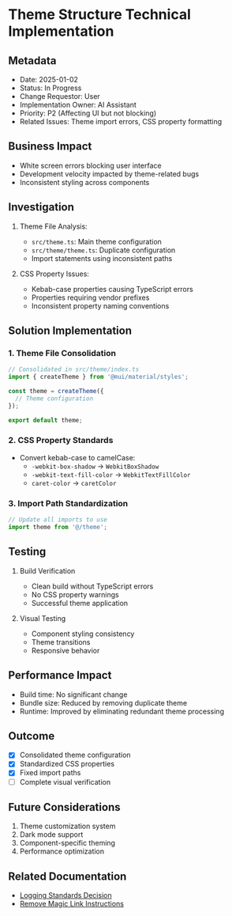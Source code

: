 # Theme Structure Technical Implementation

## Metadata
- Date: 2025-01-02
- Status: In Progress
- Change Requestor: User
- Implementation Owner: AI Assistant
- Priority: P2 (Affecting UI but not blocking)
- Related Issues: Theme import errors, CSS property formatting

## Business Impact
- White screen errors blocking user interface
- Development velocity impacted by theme-related bugs
- Inconsistent styling across components

## Investigation
1. Theme File Analysis:
   - `src/theme.ts`: Main theme configuration
   - `src/theme/theme.ts`: Duplicate configuration
   - Import statements using inconsistent paths

2. CSS Property Issues:
   - Kebab-case properties causing TypeScript errors
   - Properties requiring vendor prefixes
   - Inconsistent property naming conventions

## Solution Implementation

### 1. Theme File Consolidation
```typescript
// Consolidated in src/theme/index.ts
import { createTheme } from '@mui/material/styles';

const theme = createTheme({
  // Theme configuration
});

export default theme;
```

### 2. CSS Property Standards
- Convert kebab-case to camelCase:
  - `-webkit-box-shadow` → `WebkitBoxShadow`
  - `-webkit-text-fill-color` → `WebkitTextFillColor`
  - `caret-color` → `caretColor`

### 3. Import Path Standardization
```typescript
// Update all imports to use
import theme from '@/theme';
```

## Testing
1. Build Verification
   - Clean build without TypeScript errors
   - No CSS property warnings
   - Successful theme application

2. Visual Testing
   - Component styling consistency
   - Theme transitions
   - Responsive behavior

## Performance Impact
- Build time: No significant change
- Bundle size: Reduced by removing duplicate theme
- Runtime: Improved by eliminating redundant theme processing

## Outcome
- [x] Consolidated theme configuration
- [x] Standardized CSS properties
- [x] Fixed import paths
- [ ] Complete visual verification

## Future Considerations
1. Theme customization system
2. Dark mode support
3. Component-specific theming
4. Performance optimization

## Related Documentation
- [Logging Standards Decision](../decisions/2025-01-02_decision_logging-standards.md)
- [Remove Magic Link Instructions](../../instructions/archive/2025-01-02_remove-magic-link.md) 